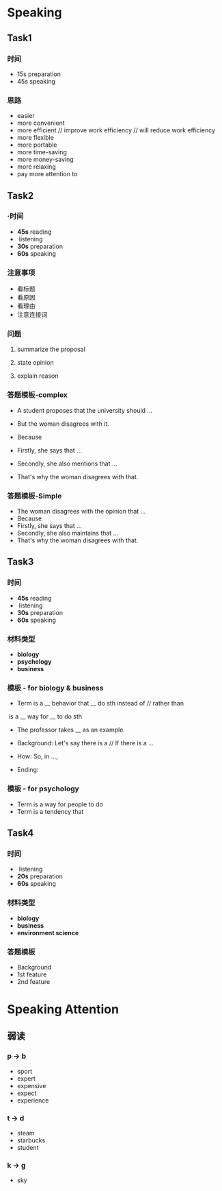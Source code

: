 # Speaking 



## Task1

### 时间

- 15s preparation
- 45s speaking

### 思路

- easier
- more convenient
- more efficient // improve work efficiency // will reduce work efficiency
- more flexible
- more portable
- more time-saving
- more money-saving
- more relaxing
- pay more attention to



## Task2

### ·时间

- **45s** reading
- ​       listening
- **30s** preparation
- **60s** speaking

### 注意事项

- 看标题
- 看原因
- 看理由
- 注意连接词

### 问题

1. summarize the proposal

2. state opinion 

3. explain reason

### 答题模板-complex

- A student proposes that the university should ...

- But the woman disagrees with it.
- Because
- Firstly, she says that ...
- Secondly, she also mentions that ...
- That's why the woman disagrees with that.

### 答题模板-Simple

- The woman disagrees with the opinion that ...
- Because
- Firstly, she says that ...
- Secondly, she also maintains that ...
- That's why the woman disagrees with that.



## Task3 

### 时间

- **45s** reading
- ​       listening
- **30s** preparation
- **60s** speaking

### 材料类型

- **biology**
- **psychology**
- **business**

### 模板 - for biology & business

- Term is a __ behavior that __ do sth instead of // rather than

​                  is a __ way for __ to do sth 

- The professor takes __ as an example.

- Background: Let's say there is a // If there is a ...
- How: So, in ..., 
- Ending: 

### 模板 - for psychology

- Term is a way for people to do 
- Term is a tendency that



## Task4

### 时间

- ​       listening
- **20s** preparation
- **60s** speaking

### 材料类型

- **biology**
- **business**
- **environment science**

### 答题模板

- Background 
- 1st feature
- 2nd feature



# Speaking Attention 

## 弱读

### p -> b

- sport
- expert
- expensive
- expect
- experience

### t -> d

- steam 
- starbucks
- student

### k -> g

- sky





